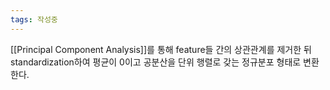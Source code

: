 ```yaml
---
tags: 작성중
---
```

[[Principal Component Analysis]]를 통해 feature들 간의 상관관계를 제거한 뒤 standardization하여 평균이 0이고 공분산을 단위 행렬로 갖는 정규분포 형태로 변환한다.